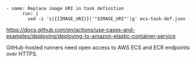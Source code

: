 ```
- name: Replace image URI in task definition
      run: |
        sed -i 's|{{IMAGE_URI}}|'"$IMAGE_URI"'|g' ecs-task-def.json
```
https://docs.github.com/en/actions/use-cases-and-examples/deploying/deploying-to-amazon-elastic-container-service

GitHub-hosted runners need open access to AWS ECS and ECR endpoints over HTTPS.



